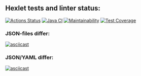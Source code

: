 ## Hexlet tests and linter status:
[![Actions Status](https://github.com/prozet-x/java-project-71/workflows/hexlet-check/badge.svg)](https://github.com/prozet-x/java-project-71/actions)
[![Java CI](https://github.com/prozet-x/java-project-71/actions/workflows/lintAndTest.yml/badge.svg)](https://github.com/prozet-x/java-project-71/actions/workflows/lintAndTest.yml)
[![Maintainability](https://api.codeclimate.com/v1/badges/9786ce8210c0dbeb0c52/maintainability)](https://codeclimate.com/github/prozet-x/java-project-71/maintainability)
[![Test Coverage](https://api.codeclimate.com/v1/badges/9786ce8210c0dbeb0c52/test_coverage)](https://codeclimate.com/github/prozet-x/java-project-71/test_coverage)
### JSON-files differ:
[![asciicast](https://asciinema.org/a/azOZkZvmI4NZ7vgWCbCMqzzUL.svg)](https://asciinema.org/a/azOZkZvmI4NZ7vgWCbCMqzzUL)
### JSON/YAML differ:
[![asciicast](https://asciinema.org/a/qOxMrnvVRYQvUVUZur1YjwgNL.svg)](https://asciinema.org/a/qOxMrnvVRYQvUVUZur1YjwgNL)
